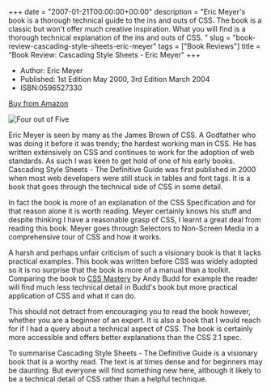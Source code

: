 +++
date = "2007-01-21T00:00:00+00:00"
description = "Eric Meyer's book is a thorough technical guide to the ins and outs of CSS.  The book is a classic but won't offer much creative inspiration. What you will find is a thorough technical explanation of the ins and outs of CSS. "
slug = "book-review-cascading-style-sheets-eric-meyer"
tags = ["Book Reviews"]
title = "Book Review: Cascading Style Sheets - Eric Meyer"
+++

- Author: Eric Meyer
- Published: 1st Edition May 2000, 3rd Edition March 2004
- ISBN:0596527330

[Buy from Amazon](http://www.amazon.com/CSS-Definitive-Guide-Eric-Meyer/dp/0596527330)

![Four out of Five](/images/books/four_stars.gif "Four out of Five")

Eric Meyer is seen by many as the James Brown of CSS. A Godfather who was doing
it before it was trendy; the hardest working man in CSS. He has written
extensively on CSS and continues to work for the adoption of web standards. As
such I was keen to get hold of one of his early books. Cascading Style Sheets -
The Definitive Guide was first published in 2000 when most web developers were
still stuck in tables and font tags. It is a book that goes through the
technical side of CSS in some detail.

In fact the book is more of an explanation of the CSS Specification and for that
reason alone it is worth reading. Meyer certainly knows his stuff and despite
thinking I have a reasonable grasp of CSS, I learnt a great deal from reading
this book. Meyer goes through Selectors to Non-Screen Media in a comprehensive
tour of CSS and how it works.

A harsh and perhaps unfair criticism of such a visionary book is that it lacks
practical examples. This book was written before CSS was widely adopted so it is
no surprise that the book is more of a manual than a toolkit. Comparing the book
to [CSS Mastery](http://www.cssmastery.com/) by Andy Budd for example the reader
will find much less technical detail in Budd's book but more practical
application of CSS and what it can do.

This should not detract from encouraging you to read the book however, whether
you are a beginner of an expert. It is also a book that I would reach for if I
had a query about a technical aspect of CSS. The book is certainly more
accessible and offers better explanations than the CSS 2.1 spec.

To summarise Cascading Style Sheets - The Definitive Guide is a visionary book
that is a worthy read. The text is at times dense and for beginners may be
daunting. But everyone will find something new here, although it likely to be a
technical detail of CSS rather than a helpful technique.
